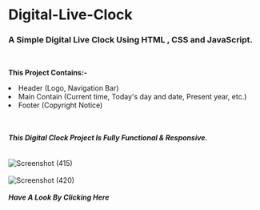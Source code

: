 # Digital-Live-Clock
<h3><b>A Simple Digital Live Clock Using HTML , CSS and JavaScript.</b></h3>
<br>

<b>This Project Contains:-</b>

<li>Header (Logo, Navigation Bar)</li>
<li>Main Contain (Current time, Today's day and date, Present year, etc.)</li>
<li>Footer (Copyright Notice)</li>
<br><br>

<b><i>This Digital Clock Project Is Fully Functional & Responsive.</i></b> 
<br><br><br>
![Screenshot (415)](https://user-images.githubusercontent.com/85762282/153597120-2a2ce92e-df40-43b4-8751-8613d699dd7e.png)
<br><br>
![Screenshot (420)](https://user-images.githubusercontent.com/85762282/153936353-cc86a36b-8c3f-4473-9173-ff06334d00f0.png)
<br><br>
<a href="https://kanha412.github.io/Digital-Live-Clock/" target="_blank" style="text-decoration:none;"><i><b>Have A Look By Clicking Here</b></i></a>

